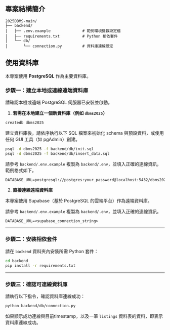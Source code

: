 ## 專案結構簡介

```
2025DBMS-main/
├── backend/
│   ├── .env.example              # 範例環境變數設定檔
│   ├── requirements.txt          # Python 相依套件
│   └── db/
│       └── connection.py         # 資料庫連線設定
```

## 使用資料庫

本專案使用 **PostgreSQL** 作為主要資料庫。

### 步驟一：建立本地或連線遠端資料庫

請確認本機或遠端 PostgreSQL 伺服器已安裝並啟動。

1. **若需在本地建立一個新資料庫（例如 `dbms2025`）**

```bash
createdb dbms2025
```

建立資料庫後，請依序執行以下 SQL 檔案來初始化 schema 與預設資料，或使用任何 GUI 工具（如 pgAdmin）創建。

```bash
psql -d dbms2025 -f backend/db/init.sql
psql -d dbms2025 -f backend/db/insert_data.sql
```

請參考 `backend/.env.example` 複製為 `backend/.env`，並填入正確的連線資訊，範例格式如下。

```
DATABASE_URL=postgresql://postgres:your_password@localhost:5432/dbms2025
```

2. **直接連線遠端資料庫**

本專案使用 Supabase（基於 PostgreSQL 的雲端平台）作為遠端資料庫。

請參考 `backend/.env.example` 複製為 `backend/.env`，並填入正確的連線資訊。

```
DATABASE_URL=<supabase_connection_string>
```

---

### 步驟二：安裝相依套件

請在 `backend` 資料夾內安裝所需 Python 套件：

```bash
cd backend
pip install -r requirements.txt
```

---

### 步驟三：確認可連線資料庫

請執行以下指令，確認資料庫連線成功：

```bash
python backend/db/connection.py
```

如果顯示成功連線與目前timestamp，以及一筆 `listings` 資料表的資料，即表示資料庫連線成功。
